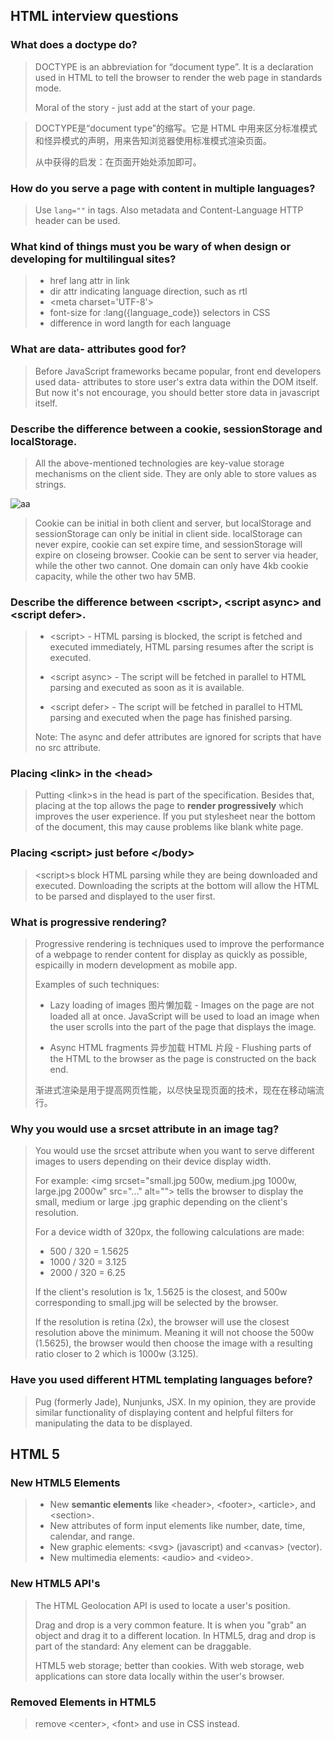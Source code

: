 ## HTML interview questions
### What does a doctype do?
> DOCTYPE is an abbreviation for “document type”. It is a declaration used in HTML to tell the browser to render the web page in standards mode.
> 
> Moral of the story - just add <!DOCTYPE html> at the start of your page.

>DOCTYPE是“document type”的缩写。它是 HTML 中用来区分标准模式和怪异模式的声明，用来告知浏览器使用标准模式渲染页面。
>
>从中获得的启发：在页面开始处添加<!DOCTYPE html>即可。

### How do you serve a page with content in multiple languages?
> Use `lang=""` in tags. Also metadata and Content-Language HTTP header can be used.

### What kind of things must you be wary of when design or developing for multilingual sites?
> * href lang attr in link
> * dir attr indicating language direction, such as rtl
> * \<meta charset='UTF-8'>
> * font-size for :lang({language_code}) selectors in CSS
> * difference in word langth for each language

### What are data- attributes good for?
> Before JavaScript frameworks became popular, front end developers used data- attributes to store user's extra data within the DOM itself. But now it's not encourage, you should better store data in javascript itself.

### Describe the difference between a cookie, sessionStorage and localStorage.
> All the above-mentioned technologies are key-value storage mechanisms on the client side. They are only able to store values as strings.
> 
![aa](https://i.imgur.com/0dRtF8x.png)
> Cookie can be initial in both client and server, but localStorage and sessionStorage can only be initial in client side.
> localStorage can never expire, cookie can set expire time, and sessionStorage will expire on closeing browser.
> Cookie can be sent to server via header, while the other two cannot.
> One domain can only have 4kb cookie capacity, while the other two hav 5MB.

### Describe the difference between \<script>, \<script async> and \<script defer>.
> * \<script> - HTML parsing is blocked, the script is fetched and executed immediately, HTML parsing resumes after the script is executed.
> 
> * \<script async> - The script will be fetched in parallel to HTML parsing and executed as soon as it is available.
> 
> * \<script defer> - The script will be fetched in parallel to HTML parsing and executed when the page has finished parsing. 
> 
> Note: The async and defer attrib­utes are ignored for scripts that have no src attribute.

### Placing \<link> in the \<head>
> Putting \<link>s in the head is part of the specification. Besides that, placing at the top allows the page to **render progressively** which improves the user experience. If you put stylesheet near the bottom of the document, this may cause problems like blank white page.

### Placing \<script> just before \</body>
> \<script>s block HTML parsing while they are being downloaded and executed. Downloading the scripts at the bottom will allow the HTML to be parsed and displayed to the user first.

### What is progressive rendering?
> Progressive rendering is techniques used to improve the performance of a webpage to render content for display as quickly as possible, espicailly in modern development as mobile app.
> 
> Examples of such techniques:
> 
> * Lazy loading of images 图片懒加载 - Images on the page are not loaded all at once. JavaScript will be used to load an image when the user scrolls into the part of the page that displays the image.
> 
> * Async HTML fragments 异步加载 HTML 片段 - Flushing parts of the HTML to the browser as the page is constructed on the back end.
> 
> 渐进式渲染是用于提高网页性能，以尽快呈现页面的技术，现在在移动端流行。

### Why you would use a srcset attribute in an image tag?
> You would use the srcset attribute when you want to serve different images to users depending on their device display width.
> 
> For example: \<img srcset="small.jpg 500w, medium.jpg 1000w, large.jpg 2000w" src="..." alt=""> tells the browser to display the small, medium or large .jpg graphic depending on the client's resolution. 
> 
> For a device width of 320px, the following calculations are made:
> 
> * 500 / 320 = 1.5625
> * 1000 / 320 = 3.125
> * 2000 / 320 = 6.25
> 
> If the client's resolution is 1x, 1.5625 is the closest, and 500w corresponding to small.jpg will be selected by the browser.
> 
> If the resolution is retina (2x), the browser will use the closest resolution above the minimum. Meaning it will not choose the 500w (1.5625), the browser would then choose the image with a resulting ratio closer to 2 which is 1000w (3.125).

### Have you used different HTML templating languages before?
> Pug (formerly Jade), Nunjunks, JSX. In my opinion, they are provide similar functionality of displaying content and helpful filters for manipulating the data to be displayed. 

## HTML 5
### New HTML5 Elements
> * New **semantic elements** like \<header>, \<footer>, \<article>, and \<section>.
> * New attributes of form input elements like number, date, time, calendar, and range.
> * New graphic elements: \<svg> (javascript) and \<canvas> (vector).
> * New multimedia elements: \<audio> and \<video>.

### New HTML5 API's
> The HTML Geolocation API is used to locate a user's position.
> 
> Drag and drop is a very common feature. It is when you "grab" an object and drag it to a different location. In HTML5, drag and drop is part of the standard: Any element can be draggable.
> 
> HTML5 web storage; better than cookies. With web storage, web applications can store data locally within the user's browser.

### Removed Elements in HTML5
> remove \<center>, \<font> and use in CSS instead.
